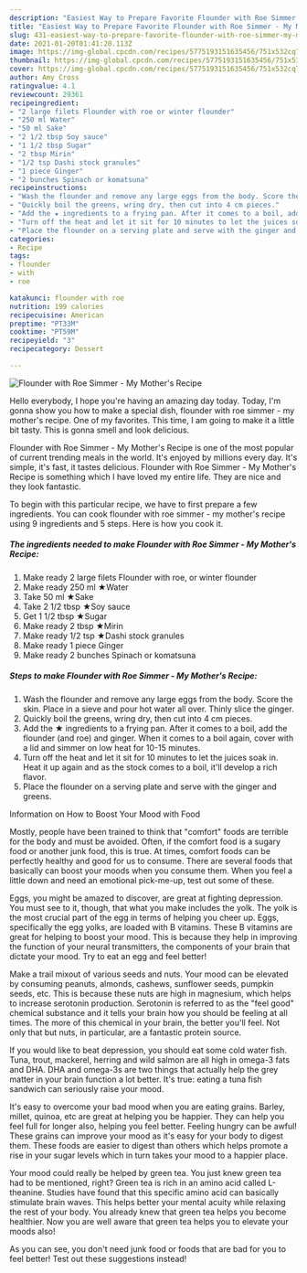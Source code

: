 ```yaml
---
description: "Easiest Way to Prepare Favorite Flounder with Roe Simmer - My Mother&amp;#39;s Recipe"
title: "Easiest Way to Prepare Favorite Flounder with Roe Simmer - My Mother&amp;#39;s Recipe"
slug: 431-easiest-way-to-prepare-favorite-flounder-with-roe-simmer-my-mother-and-39-s-recipe
date: 2021-01-20T01:41:20.113Z
image: https://img-global.cpcdn.com/recipes/5775193151635456/751x532cq70/flounder-with-roe-simmer-my-mothers-recipe-recipe-main-photo.jpg
thumbnail: https://img-global.cpcdn.com/recipes/5775193151635456/751x532cq70/flounder-with-roe-simmer-my-mothers-recipe-recipe-main-photo.jpg
cover: https://img-global.cpcdn.com/recipes/5775193151635456/751x532cq70/flounder-with-roe-simmer-my-mothers-recipe-recipe-main-photo.jpg
author: Amy Cross
ratingvalue: 4.1
reviewcount: 29361
recipeingredient:
- "2 large filets Flounder with roe or winter flounder"
- "250 ml Water"
- "50 ml Sake"
- "2 1/2 tbsp Soy sauce"
- "1 1/2 tbsp Sugar"
- "2 tbsp Mirin"
- "1/2 tsp Dashi stock granules"
- "1 piece Ginger"
- "2 bunches Spinach or komatsuna"
recipeinstructions:
- "Wash the flounder and remove any large eggs from the body. Score the skin. Place in a sieve and pour hot water all over. Thinly slice the ginger."
- "Quickly boil the greens, wring dry, then cut into 4 cm pieces."
- "Add the ★ ingredients to a frying pan. After it comes to a boil, add the flounder (and roe) and ginger. When it comes to a boil again, cover with a lid and simmer on low heat for 10-15 minutes."
- "Turn off the heat and let it sit for 10 minutes to let the juices soak in. Heat it up again and as the stock comes to a boil, it&#39;ll develop a rich flavor."
- "Place the flounder on a serving plate and serve with the ginger and greens."
categories:
- Recipe
tags:
- flounder
- with
- roe

katakunci: flounder with roe 
nutrition: 199 calories
recipecuisine: American
preptime: "PT33M"
cooktime: "PT59M"
recipeyield: "3"
recipecategory: Dessert

---
```



![Flounder with Roe Simmer - My Mother&#39;s Recipe](https://img-global.cpcdn.com/recipes/5775193151635456/751x532cq70/flounder-with-roe-simmer-my-mothers-recipe-recipe-main-photo.jpg)

Hello everybody, I hope you're having an amazing day today. Today, I'm gonna show you how to make a special dish, flounder with roe simmer - my mother&#39;s recipe. One of my favorites. This time, I am going to make it a little bit tasty. This is gonna smell and look delicious.

Flounder with Roe Simmer - My Mother&#39;s Recipe is one of the most popular of current trending meals in the world. It's enjoyed by millions every day. It's simple, it's fast, it tastes delicious. Flounder with Roe Simmer - My Mother&#39;s Recipe is something which I have loved my entire life. They are nice and they look fantastic.




To begin with this particular recipe, we have to first prepare a few ingredients. You can cook flounder with roe simmer - my mother&#39;s recipe using 9 ingredients and 5 steps. Here is how you cook it.

<!--inarticleads1-->

##### The ingredients needed to make Flounder with Roe Simmer - My Mother&#39;s Recipe:

1. Make ready 2 large filets Flounder with roe, or winter flounder
1. Make ready 250 ml ★Water
1. Take 50 ml ★Sake
1. Take 2 1/2 tbsp ★Soy sauce
1. Get 1 1/2 tbsp ★Sugar
1. Make ready 2 tbsp ★Mirin
1. Make ready 1/2 tsp ★Dashi stock granules
1. Make ready 1 piece Ginger
1. Make ready 2 bunches Spinach or komatsuna




<!--inarticleads2-->

##### Steps to make Flounder with Roe Simmer - My Mother&#39;s Recipe:

1. Wash the flounder and remove any large eggs from the body. Score the skin. Place in a sieve and pour hot water all over. Thinly slice the ginger.
1. Quickly boil the greens, wring dry, then cut into 4 cm pieces.
1. Add the ★ ingredients to a frying pan. After it comes to a boil, add the flounder (and roe) and ginger. When it comes to a boil again, cover with a lid and simmer on low heat for 10-15 minutes.
1. Turn off the heat and let it sit for 10 minutes to let the juices soak in. Heat it up again and as the stock comes to a boil, it&#39;ll develop a rich flavor.
1. Place the flounder on a serving plate and serve with the ginger and greens.




Information on How to Boost Your Mood with Food


Mostly, people have been trained to think that "comfort" foods are terrible for the body and must be avoided. Often, if the comfort food is a sugary food or another junk food, this is true. At times, comfort foods can be perfectly healthy and good for us to consume. There are several foods that basically can boost your moods when you consume them. When you feel a little down and need an emotional pick-me-up, test out some of these.

Eggs, you might be amazed to discover, are great at fighting depression. You must see to it, though, that what you make includes the yolk. The yolk is the most crucial part of the egg in terms of helping you cheer up. Eggs, specifically the egg yolks, are loaded with B vitamins. These B vitamins are great for helping to boost your mood. This is because they help in improving the function of your neural transmitters, the components of your brain that dictate your mood. Try to eat an egg and feel better!

Make a trail mixout of various seeds and nuts. Your mood can be elevated by consuming peanuts, almonds, cashews, sunflower seeds, pumpkin seeds, etc. This is because these nuts are high in magnesium, which helps to increase serotonin production. Serotonin is referred to as the "feel good" chemical substance and it tells your brain how you should be feeling at all times. The more of this chemical in your brain, the better you'll feel. Not only that but nuts, in particular, are a fantastic protein source.

If you would like to beat depression, you should eat some cold water fish. Tuna, trout, mackerel, herring and wild salmon are all high in omega-3 fats and DHA. DHA and omega-3s are two things that actually help the grey matter in your brain function a lot better. It's true: eating a tuna fish sandwich can seriously raise your mood. 

It's easy to overcome your bad mood when you are eating grains. Barley, millet, quinoa, etc are great at helping you be happier. They can help you feel full for longer also, helping you feel better. Feeling hungry can be awful! These grains can improve your mood as it's easy for your body to digest them. These foods are easier to digest than others which helps promote a rise in your sugar levels which in turn takes your mood to a happier place.

Your mood could really be helped by green tea. You just knew green tea had to be mentioned, right? Green tea is rich in an amino acid called L-theanine. Studies have found that this specific amino acid can basically stimulate brain waves. This helps better your mental acuity while relaxing the rest of your body. You already knew that green tea helps you become healthier. Now you are well aware that green tea helps you to elevate your moods also!

As you can see, you don't need junk food or foods that are bad for you to feel better! Test out  these suggestions  instead!

